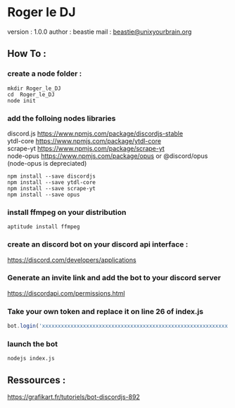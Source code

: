 # Roger le DJ

version : 1.0.0
author : beastie
mail : beastie@unixyourbrain.org

## How To :

### create a node folder :
```
mkdir Roger_le_DJ
cd  Roger_le_DJ
node init
```

### add the folloing nodes libraries
discord.js https://www.npmjs.com/package/discordjs-stable  
ytdl-core https://www.npmjs.com/package/ytdl-core  
scrape-yt https://www.npmjs.com/package/scrape-yt  
node-opus https://www.npmjs.com/package/opus or @discord/opus (node-opus is depreciated)  
```
npm install --save discordjs
npm install --save ytdl-core
npm install --save scrape-yt
npm install --save opus
```

### install ffmpeg on your distribution
```
aptitude install ffmpeg
```

### create an discord bot on your discord api interface :
https://discord.com/developers/applications

### Generate an invite link and add the bot to your discord server
https://discordapi.com/permissions.html

### Take your own token and replace it on line 26 of index.js
```js
bot.login('xxxxxxxxxxxxxxxxxxxxxxxxxxxxxxxxxxxxxxxxxxxxxxxxxxxxxxxxxxx')
```

### launch the bot
```
nodejs index.js
```

## Ressources : 
https://grafikart.fr/tutoriels/bot-discordjs-892
